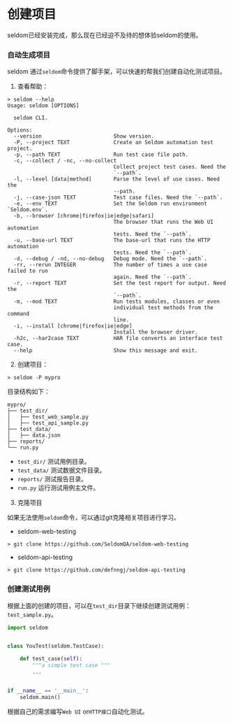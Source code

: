 # 创建项目

seldom已经安装完成，那么现在已经迫不及待的想体验seldom的使用。


### 自动生成项目

seldom 通过`seldom`命令提供了脚手架，可以快速的帮我们创建自动化测试项目。

1. 查看帮助：

```shell
> seldom --help
Usage: seldom [OPTIONS]

  seldom CLI.

Options:
  --version                       Show version.
  -P, --project TEXT              Create an Seldom automation test project.
  -p, --path TEXT                 Run test case file path.
  -c, --collect / -nc, --no-collect
                                  Collect project test cases. Need the
                                  `--path`.
  -l, --level [data|method]       Parse the level of use cases. Need the
                                  --path.
  -j, --case-json TEXT            Test case files. Need the `--path`.
  -e, --env TEXT                  Set the Seldom run environment `Seldom.env`.
  -b, --browser [chrome|firefox|ie|edge|safari]
                                  The browser that runs the Web UI automation
                                  tests. Need the `--path`.
  -u, --base-url TEXT             The base-url that runs the HTTP automation
                                  tests. Need the `--path`.
  -d, --debug / -nd, --no-debug   Debug mode. Need the `--path`.
  -rr, --rerun INTEGER            The number of times a use case failed to run
                                  again. Need the `--path`.
  -r, --report TEXT               Set the test report for output. Need the
                                  `--path`.
  -m, --mod TEXT                  Run tests modules, classes or even
                                  individual test methods from the command
                                  line.
  -i, --install [chrome|firefox|ie|edge]
                                  Install the browser driver.
  -h2c, --har2case TEXT           HAR file converts an interface test case.
  --help                          Show this message and exit.
```

2. 创建项目：

```shell
> seldom -P mypro
```

目录结构如下：

```shell
mypro/
├── test_dir/
│   ├── test_web_sample.py
│   ├── test_api_sample.py
├── test_data/
│   ├── data.json
├── reports/
└── run.py
```

* `test_dir/` 测试用例目录。
* `test_data/` 测试数据文件目录。
* `reports/` 测试报告目录。
* `run.py` 运行测试用例主文件。

3. 克隆项目

如果无法使用`seldom`命令，可以通过git克隆相关项目进行学习。


* seldom-web-testing

```shell
> git clone https://github.com/SeldomQA/seldom-web-testing
```

* seldom-api-testing

```shell
> git clone https://github.com/defnngj/seldom-api-testing
```


### 创建测试用例

根据上面的创建的项目，可以在`test_dir`目录下继续创建测试用例：`test_sample.py`。

```py
import seldom


class YouTest(seldom.TestCase):

    def test_case(self):
        """a simple test case """
        ...


if __name__ == '__main__':
    seldom.main()
```

根据自己的需求编写`Web UI` or`HTTP接口`自动化测试。
